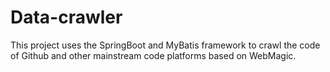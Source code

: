 # Data-crawler
This project uses the SpringBoot and MyBatis framework to crawl the code of Github and other mainstream code platforms based on WebMagic.
